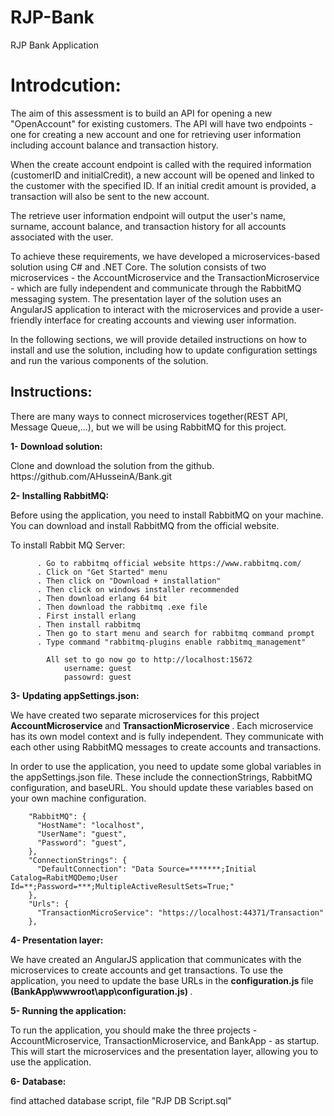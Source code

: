 # RJP-Bank
RJP Bank Application

<h1> Introdcution: </h1>

  <p>The aim of this assessment is to build an API for opening a new "OpenAccount" for existing customers. The API will have two endpoints - one for creating a new account and one for retrieving user information including account balance and transaction history. </p>

  <p>When the create account endpoint is called with the required information (customerID and initialCredit), a new account will be opened and linked to the customer with the specified ID. If an initial credit amount is provided, a transaction will also be sent to the new account.</p>

  <p>The retrieve user information endpoint will output the user's name, surname, account balance, and transaction history for all accounts associated with the user.</p>

  <p>To achieve these requirements, we have developed a microservices-based solution using C# and .NET Core. The solution consists of two microservices - the AccountMicroservice and the TransactionMicroservice - which are fully independent and communicate through the RabbitMQ messaging system. The presentation layer of the solution uses an AngularJS application to interact with the microservices and provide a user-friendly interface for creating accounts and viewing user information.

In the following sections, we will provide detailed instructions on how to install and use the solution, including how to update configuration settings and run the various components of the solution. </p>


<h2> Instructions:  </h2>

There are many ways to connect microservices together(REST API, Message Queue,...), but we will be using RabbitMQ for this project.

<b> 1- Download solution: </b> 
  <p> Clone and download the solution from the github. https://github.com/AHusseinA/Bank.git </p>
  
<b> 2-  Installing RabbitMQ: </b>
   <p>Before using the application, you need to install RabbitMQ on your machine. You can download and install RabbitMQ from the official website.</p>
   To install Rabbit MQ Server:

          . Go to rabbitmq official website https://www.rabbitmq.com/
          . Click on "Get Started" menu
          . Then click on "Download + installation"
          . Then click on windows installer recommended 
          . Then download erlang 64 bit
          . Then download the rabbitmq .exe file
          . First install erlang 
          . Then install rabbitmq
          . Then go to start menu and search for rabbitmq command prompt
          . Type command "rabbitmq-plugins enable rabbitmq_management"

            All set to go now go to http://localhost:15672
                username: guest
                passowrd: guest 
               
<b> 3- Updating appSettings.json: </b>
  <p> We have created two separate microservices for this project <b> AccountMicroservice </b> and <b> TransactionMicroservice </b>. Each microservice has its own model context and is   fully independent. They communicate with each other using RabbitMQ messages to create accounts and transactions. </p>
  
  <p> In order to use the application, you need to update some global variables in the appSettings.json file. These include the connectionStrings, RabbitMQ configuration, and baseURL. You should update these variables based on your own machine configuration. </p>
  
        "RabbitMQ": {
          "HostName": "localhost",
          "UserName": "guest",
          "Password": "guest",
        },
        "ConnectionStrings": {
          "DefaultConnection": "Data Source=*******;Initial Catalog=RabitMQDemo;User Id=**;Password=***;MultipleActiveResultSets=True;"
        },
        "Urls": {
          "TransactionMicroService": "https://localhost:44371/Transaction"
        },
        
<b> 4- Presentation layer: </b>
<p> We have created an AngularJS application that communicates with the microservices to create accounts and get transactions. To use the application, you need to update the base URLs in the <b> configuration.js </b> file <b> (BankApp\wwwroot\app\configuration.js) </b>. </p>

<b> 5- Running the application: </b>
<p> To run the application, you should make the three projects - AccountMicroservice, TransactionMicroservice, and BankApp - as startup. This will start the microservices and the presentation layer, allowing you to use the application. </p>

<b>6- Database: </b>
<p> find attached database script, file "RJP DB Script.sql" </p>
